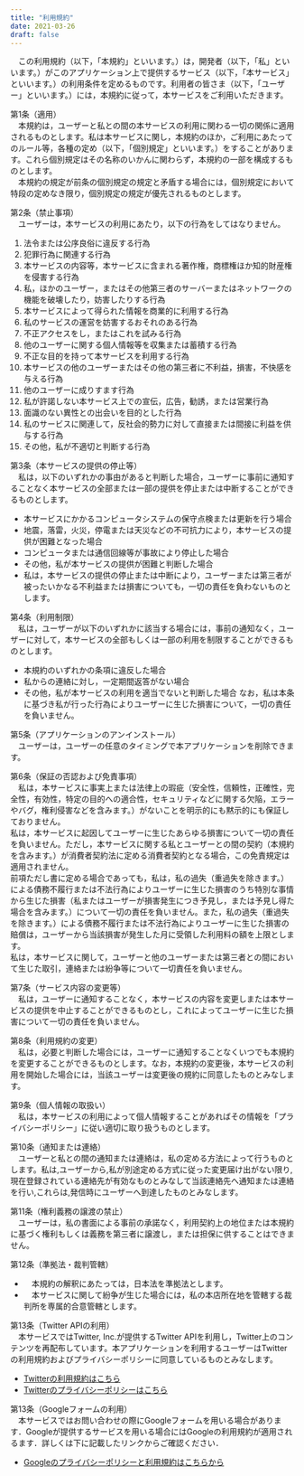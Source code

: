```yaml
---
title: "利用規約"
date: 2021-03-26
draft: false
---
```



　この利用規約（以下，「本規約」といいます。）は，開発者（以下，「私」といいます。）がこのアプリケーション上で提供するサービス（以下，「本サービス」といいます。）の利用条件を定めるものです。利用者の皆さま（以下，「ユーザー」といいます。）には，本規約に従って，本サービスをご利用いただきます。  

第1条（適用）  
　本規約は，ユーザーと私との間の本サービスの利用に関わる一切の関係に適用されるものとします。私は本サービスに関し，本規約のほか，ご利用にあたってのルール等，各種の定め（以下，「個別規定」といいます。）をすることがあります。これら個別規定はその名称のいかんに関わらず，本規約の一部を構成するものとします。  
　本規約の規定が前条の個別規定の規定と矛盾する場合には，個別規定において特段の定めなき限り，個別規定の規定が優先されるものとします。  

第2条（禁止事項）  
　ユーザーは，本サービスの利用にあたり，以下の行為をしてはなりません。  
1. 法令または公序良俗に違反する行為
2. 犯罪行為に関連する行為
3. 本サービスの内容等，本サービスに含まれる著作権，商標権ほか知的財産権を侵害する行為
4. 私，ほかのユーザー，またはその他第三者のサーバーまたはネットワークの機能を破壊したり，妨害したりする行為
5. 本サービスによって得られた情報を商業的に利用する行為
5. 私のサービスの運営を妨害するおそれのある行為
6. 不正アクセスをし，またはこれを試みる行為
7. 他のユーザーに関する個人情報等を収集または蓄積する行為
8. 不正な目的を持って本サービスを利用する行為
9. 本サービスの他のユーザーまたはその他の第三者に不利益，損害，不快感を与える行為
10. 他のユーザーに成りすます行為
11. 私が許諾しない本サービス上での宣伝，広告，勧誘，または営業行為
12. 面識のない異性との出会いを目的とした行為
13. 私のサービスに関連して，反社会的勢力に対して直接または間接に利益を供与する行為
14. その他，私が不適切と判断する行為

第3条（本サービスの提供の停止等）  
　私は，以下のいずれかの事由があると判断した場合，ユーザーに事前に通知することなく本サービスの全部または一部の提供を停止または中断することができるものとします。  
- 本サービスにかかるコンピュータシステムの保守点検または更新を行う場合
- 地震，落雷，火災，停電または天災などの不可抗力により，本サービスの提供が困難となった場合
- コンピュータまたは通信回線等が事故により停止した場合
- その他，私が本サービスの提供が困難と判断した場合
- 私は，本サービスの提供の停止または中断により，ユーザーまたは第三者が被ったいかなる不利益または損害についても，一切の責任を負わないものとします。

 第4条（利用制限）  
　私は，ユーザーが以下のいずれかに該当する場合には，事前の通知なく，ユーザーに対して，本サービスの全部もしくは一部の利用を制限することができるものとします。  
- 本規約のいずれかの条項に違反した場合
- 私からの連絡に対し，一定期間返答がない場合
- その他，私が本サービスの利用を適当でないと判断した場合
なお，私は本条に基づき私が行った行為によりユーザーに生じた損害について，一切の責任を負いません。

第5条（アプリケーションのアンインストール）  
　ユーザーは，ユーザーの任意のタイミングで本アプリケーションを削除できます。

第6条（保証の否認および免責事項）  
　私は，本サービスに事実上または法律上の瑕疵（安全性，信頼性，正確性，完全性，有効性，特定の目的への適合性，セキュリティなどに関する欠陥，エラーやバグ，権利侵害などを含みます。）がないことを明示的にも黙示的にも保証しておりません。  
私は，本サービスに起因してユーザーに生じたあらゆる損害について一切の責任を負いません。ただし，本サービスに関する私とユーザーとの間の契約（本規約を含みます。）が消費者契約法に定める消費者契約となる場合，この免責規定は適用されません。  
前項ただし書に定める場合であっても，私は，私の過失（重過失を除きます。）による債務不履行または不法行為によりユーザーに生じた損害のうち特別な事情から生じた損害（私またはユーザーが損害発生につき予見し，または予見し得た場合を含みます。）について一切の責任を負いません。また，私の過失（重過失を除きます。）による債務不履行または不法行為によりユーザーに生じた損害の賠償は，ユーザーから当該損害が発生した月に受領した利用料の額を上限とします。  
私は，本サービスに関して，ユーザーと他のユーザーまたは第三者との間において生じた取引，連絡または紛争等について一切責任を負いません。

第7条（サービス内容の変更等）  
　私は，ユーザーに通知することなく，本サービスの内容を変更しまたは本サービスの提供を中止することができるものとし，これによってユーザーに生じた損害について一切の責任を負いません。  

第8条（利用規約の変更）  
　私は，必要と判断した場合には，ユーザーに通知することなくいつでも本規約を変更することができるものとします。なお，本規約の変更後，本サービスの利用を開始した場合には，当該ユーザーは変更後の規約に同意したものとみなします。

第9条（個人情報の取扱い）  
　私は，本サービスの利用によって個人情報することがあればその情報を「プライバシーポリシー」に従い適切に取り扱うものとします。


第10条（通知または連絡）  
　ユーザーと私との間の通知または連絡は，私の定める方法によって行うものとします。私は,ユーザーから,私が別途定める方式に従った変更届け出がない限り,現在登録されている連絡先が有効なものとみなして当該連絡先へ通知または連絡を行い,これらは,発信時にユーザーへ到達したものとみなします。  

第11条（権利義務の譲渡の禁止）  
　ユーザーは，私の書面による事前の承諾なく，利用契約上の地位または本規約に基づく権利もしくは義務を第三者に譲渡し，または担保に供することはできません。

第12条（準拠法・裁判管轄）  
- 　本規約の解釈にあたっては，日本法を準拠法とします。
- 　本サービスに関して紛争が生じた場合には，私の本店所在地を管轄する裁判所を専属的合意管轄とします。

第13条（Twitter APIの利用）  
　本サービスではTwitter, Inc.が提供するTwitter APIを利用し，Twitter上のコンテンツを再配布しています。本アプリケーションを利用するユーザーはTwitterの利用規約およびプライバシーポリシーに同意しているものとみなします。

- [Twitterの利用規約はこちら](https://twitter.com/ja/tos)
- [Twitterのプライバシーポリシーはこちら](https://twitter.com/ja/privacy)

第13条（Googleフォームの利用）  
　本サービスではお問い合わせの際にGoogleフォームを用いる場合があります．Googleが提供するサービスを用いる場合にはGoogleの利用規約が適用されるます．詳しくは下に記載したリンクからご確認ください．

- [Googleのプライバシーポリシーと利用規約はこちらから](https://policies.google.com/terms?hl=ja)
